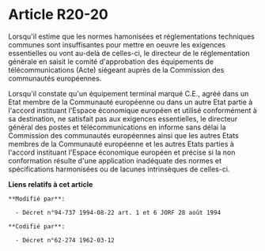 # Article R20-20

Lorsqu'il estime que les normes hamonisées et réglementations techniques communes sont insuffisantes pour mettre en oeuvre
les exigences essentielles ou vont au-delà de celles-ci, le directeur de le réglementation générale en saisit le comité
d'approbation des équipements de télécommunications (Acte) siégeant auprès de la Commission des communautés européennes.

Lorsqu'il constate qu'un équipement terminal marqué C.E., agréé dans un Etat membre de la Communauté européenne ou dans un
autre Etat partie à l'accord instituant l'Espace économique européen et utilisé conformément à sa destination, ne satisfait
pas aux exigences essentielles, le directeur général des postes et télécommunications en informe sans délai la Commission des
communautés européennes ainsi que les autres Etats membres de la Communauté européenne et les autres Etats parties à l'accord
instituant l'Espace économique européen et précise si la non conformation résulte d'une application inadéquate des normes et
spécifications harmonisées ou de lacunes intrinsèques de celles-ci.

**Liens relatifs à cet article**

	**Modifié par**:

	  - Décret n°94-737 1994-08-22 art. 1 et 6 JORF 28 août 1994

	**Codifié par**:

	  - Décret n°62-274 1962-03-12
